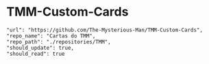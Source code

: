 # TMM-Custom-Cards

    "url": "https://github.com/The-Mysterious-Man/TMM-Custom-Cards",
    "repo_name": "Cartas do TMM",
    "repo_path": "./repositories/TMM",
    "should_update": true,
    "should_read": true
